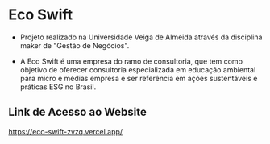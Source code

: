 # Eco Swift

-   Projeto realizado na Universidade Veiga de Almeida através da disciplina maker de "Gestão de Negócios".

-   A Eco Swift é uma empresa do ramo de consultoria, que tem como objetivo de oferecer consultoria especializada em educação ambiental para micro e médias empresa e ser referência em ações sustentáveis e práticas ESG no Brasil.

## Link de Acesso ao Website

https://eco-swift-zvzq.vercel.app/
